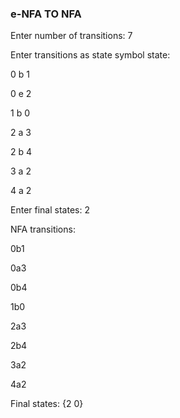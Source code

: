 ### e-NFA TO NFA

Enter number of transitions: 7

Enter transitions as state symbol state:

0 b 1

0 e 2

1 b 0

2 a 3

2 b 4

3 a 2

4 a 2

Enter final states: 2

NFA transitions:

0b1

0a3

0b4

1b0

2a3

2b4

3a2

4a2

Final states: {2 0}
